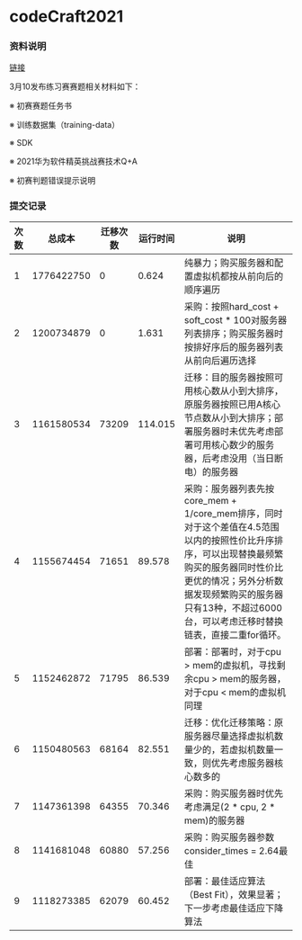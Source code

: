 # codeCraft2021

### 资料说明

[链接](https://developer.huaweicloud.com/hero/thread-112802-1-1.html)

3月10发布练习赛赛题相关材料如下：

※ 初赛赛题任务书

※ 训练数据集（training-data）

※ SDK

※ 2021华为软件精英挑战赛技术Q+A

※ 初赛判题错误提示说明

### 提交记录

| 次数 | 总成本     | 迁移次数 | 运行时间 | 说明                                                         |
| ---- | ---------- | -------- | -------- | ------------------------------------------------------------ |
| 1    | 1776422750 | 0        | 0.624    | 纯暴力；购买服务器和配置虚拟机都按从前向后的顺序遍历         |
| 2    | 1200734879 | 0        | 1.631    | 采购：按照hard_cost + soft_cost * 100对服务器列表排序；购买服务器时按排好序后的服务器列表从前向后遍历选择 |
| 3    | 1161580534 | 73209    | 114.015  | 迁移：目的服务器按照可用核心数从小到大排序，原服务器按照已用A核心节点数从小到大排序；部署服务器时未优先考虑部署可用核心数少的服务器，后考虑没用（当日断电）的服务器 |
| 4    | 1155674454 | 71651    | 89.578   | 采购：服务器列表先按core_mem + 1/core_mem排序，同时对于这个差值在4.5范围以内的按照性价比升序排序，可以出现替换最频繁购买的服务器同时性价比更优的情况；另外分析数据发现频繁购买的服务器只有13种，不超过6000台，可以考虑迁移时替换链表，直接二重for循环。 |
| 5    | 1152462872 | 71795    | 86.539   | 部署：部署时，对于cpu > mem的虚拟机，寻找剩余cpu > mem的服务器，对于cpu < mem的虚拟机同理 |
| 6    | 1150480563 | 68164    | 82.551   | 迁移：优化迁移策略：原服务器尽量选择虚拟机数量少的，若虚拟机数量一致，则优先考虑服务器核心数多的 |
| 7    | 1147361398 | 64355    | 70.346   | 采购：购买服务器时优先考虑满足(2 * cpu, 2 * mem)的服务器     |
| 8    | 1141681048 | 60880    | 57.256   | 采购：购买服务器参数consider_times = 2.64最佳                |
| 9    | 1118273385 | 62079    | 60.452   | 部署：最佳适应算法（Best Fit），效果显著；下一步考虑最佳适应下降算法 |

